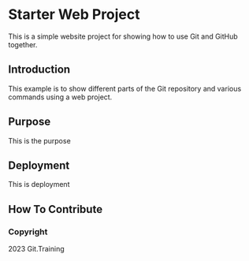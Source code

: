 # Starter Web Project

This is a simple website project for showing how to use Git and GitHub together.

## Introduction

This example is to show different parts of the Git repository and various commands using a web project.

## Purpose
This is the purpose

## Deployment
This is deployment

## How To Contribute

### Copyright

2023 Git.Training